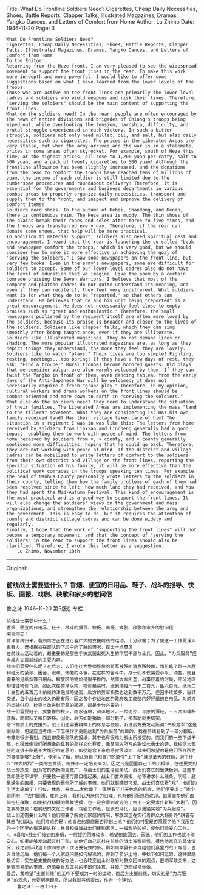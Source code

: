 Title: What Do Frontline Soldiers Need? Cigarettes, Cheap Daily Necessities, Shoes, Battle Reports, Clapper Talks, Illustrated Magazines, Dramas, Yangko Dances, and Letters of Comfort from Home
Author: Lu Zhimo
Date: 1946-11-20
Page: 3

    What Do Frontline Soldiers Need?
    Cigarettes, Cheap Daily Necessities, Shoes, Battle Reports, Clapper Talks, Illustrated Magazines, Dramas, Yangko Dances, and Letters of Comfort from Home
    To the Editor:
    Returning from the Heze front, I am very pleased to see the widespread movement to support the front lines in the rear. To make this work more in-depth and more powerful, I would like to offer some suggestions based on what I have learned from the lower levels of the troops:
    Those who are active on the front lines are primarily the lower-level cadres and soldiers who wield weapons and risk their lives. Therefore, "serving the soldiers" should be the main content of supporting the front lines.
    What do the soldiers need? In the rear, people are often encouraged by the news of entire divisions and brigades of Chiang's troops being wiped out, while overlooking the tension, hardship, difficulty, and brutal struggle experienced in each victory. In such a bitter struggle, soldiers not only need millet, oil, and salt, but also daily necessities such as cigarettes. The prices in the Liberated Areas are very stable, but when the army arrives and the war is in a stalemate, prices in some areas often skyrocket. For example, south of Heze this time, at the highest prices, oil rose to 1,200 yuan per catty, salt to 600 yuan, and a pack of twenty cigarettes to 500 yuan! Although the frontline allowance has been slightly increased, and the donations from the rear to comfort the troops have reached tens of millions of yuan, the income of each soldier is still limited due to the cumbersome procedures and roundabout delivery! Therefore, it is essential for the governments and business departments in various combat areas to properly organize daily necessities, transport and supply them to the front, and inspect and improve the delivery of comfort items!
    Soldiers need shoes. In the autumn of Hebei, Shandong, and Henan, there is continuous rain. The Heze area is muddy. The thin shoes of the plains break their ropes and soles after three to five times, and the troops are transferred every day. Therefore, if the rear can donate some shoes, that help will be more practical.
    In addition to material support, soldiers also need spiritual rest and encouragement. I heard that the rear is launching the so-called "book and newspaper comfort the troops," which is very good, but we should consider how to make it more effective in achieving the goal of "serving the soldiers." I saw some newspapers on the front line, but very few books. Even in the army's newspapers, some are difficult for soldiers to accept. Some of our lower-level cadres also do not have the level of education that we imagine. Like the poem by a certain comrade praising the Seven Warriors, I believe that most of the company and platoon cadres do not quite understand its meaning, and even if they can recite it, they feel very indifferent. What soldiers want is for what they do to be "reported," so that others can understand. He believes that he and his unit being "reported" is a great encouragement. He does not necessarily feel close to empty praises such as "great and enthusiastic." Therefore, the small newspapers published by the regiment itself are often more loved by the soldiers, because its praise is broader and closer to the lives of the soldiers. Soldiers like clapper talks, which they can sing smoothly after being taught once, even if they are illiterate. Soldiers like illustrated magazines. They do not demand lines or shading. The more popular illustrated magazines are, as long as they depict things they understand, the more they feel they are lovely. Soldiers like to watch "plays." Their lives are too simple! Fighting, resting, meetings...too boring! If they have a few days of rest, they ask: "Find a troupe!" Rural troupes become honored guests. Old plays that we consider vulgar are also warmly welcomed by them. If they can twist the Yangko in front of them, even dancing tableau from the early days of the Anti-Japanese War will be welcomed; it does not necessarily require a fresh "grand play." Therefore, in my opinion, cultural workers and drama workers on the front lines should be combat-oriented and more down-to-earth in "serving the soldiers."
    What else do the soldiers need? They need to understand the situation of their families. The Liberated Areas are implementing the mass "land to the tillers" movement. What they are considering is: Has his own family received land? Has their village taken care of him? The situation in a regiment I was in was like this: The letters from home received by soldiers from Linxian and Lincheng generally had a good impact, enabling them to work with peace of mind. The letters from home received by soldiers from ×, × county, and × county generally mentioned more difficulties, hoping that he could go back. Therefore, they are not working with peace of mind. If the district and village cadres can be mobilized to write letters of comfort to the soldiers from their own district and village on the front lines, reporting the specific situation of his family, it will be more effective than the political work comrades in the troops speaking ten times. For example, the head of Nanhua County personally wrote letters to the soldiers in their county, telling them how the family problems of each of them had been resolved since he left, how much land they had received, and how they had spent the Mid-Autumn Festival. This kind of encouragement is the most practical and is a good way to support the front lines. It will also change the soldiers' views on the government and mass organizations, and strengthen the relationship between the army and the government. This is easy to do, but it requires the attention of county and district village cadres and can be done widely and regularly.
    Finally, I hope that the work of "supporting the front lines" will not become a temporary movement, and that the concept of "serving the soldiers" in the rear to support the front lines should also be clarified. Therefore, I wrote this letter as a suggestion.
        Lu Zhimo, November 10th



<hr /> 

Original: 


### 前线战士需要些什么？  香烟、便宜的日用品、鞋子、战斗的报导、快板、画报、戏剧、秧歌和家乡的慰问信
鲁之沫
1946-11-20
第3版()
专栏：

    前线战士需要些什么？
    香烟、便宜的日用品、鞋子、战斗的报导、快板、画报、戏剧、秧歌和家乡的慰问信
    编辑同志：
    荷泽前线归来，看到后方正在进行着广大的支援前线的运动，十分欣愉；为了使这一工作更深入更有力，谨根据我在部队的下层中所了解的情况，提出一点意见：
    在前线上活动着的，最重要的是那些手执武器出死入生的下层干部与士兵。因此，“为兵服务”应当成为支援前线的主要内容。
    战士们需要什么呢？在后方，人们往往为整师整旅的蒋军被歼的消息所鼓舞，而忽略了每一次胜利经历的紧张、困苦、艰难、惨酷的斗争。在这样的苦斗中，战士们不仅需要小米、油盐，而且需要的是纸烟等日用品，解放区的物价是很平稳的，然而大军所至，战事胶着的时候，部分地区却往往物价飞涨。如此次在荷泽以南，物价最高时，涨到油每斤一千二百元，盐六百元，纸烟二十支包的五百元！前线的津贴虽略提高，后方的劳军捐款也达到数千万元，但因手续繁多，辗转交递，每个战士的收入仍是有限！因之各个作战地区的政府及工商部门好好组织日用品，对前方的运输供应，检查与改进慰劳品的转递，都是十分必要的！
    战士们需要鞋子，冀鲁豫的秋天，雨水连绵，荷泽地区，一片泥泞，平原的薄鞋，三五次即绳断底解，而部队又每日转移。因此，后方如能捐助一部分鞋子，那帮助就更切实。
    除下物质上的支援外，战士们还需要精神上的休息与鼓励，听说后方要发动所谓“书报劳军”这是很好的，但是应当考虑一下怎样作才更能达到“为兵服务”的目的。我在前线看到了一部分报纸，书籍则很少看到。而且即使是部队的报纸，其中也有很难为战士所接受的。而我们的一些下级干部，也很难像我们所想像的具有的那样文化程度，像某同志所写的歌讼七勇士的诗，我相信大部分的连排干部是不大懂它的意思的，即使能念下来也感觉很淡泊，战士们希望的是他们所作所为的事情能够“上报”，使别人了解，他认为自己和自己的单位“上了报”就是莫大的鼓励，对于什么“伟大热烈”一类的空赞扬，倒并不一定感到亲切。因之凡是团里自己出的小报纸，往往更受到战士的热爱，因为它的表扬而更宽广，与战士们的生活更亲切。战士们喜欢的是快板调，这些东西即使他不识字，只要教一遍便可顺口唱起来。战士们喜欢画报，他不讲求什么线条、明暗，越是通俗的画报，只要表现的是他所了解的事情，他们就越感觉可爱。战士们喜欢看“戏”，他们的生活太简单了！打仗、休息、开会……太枯燥了！偶然有了几天休息的机会，他们便要求：“找个剧团吧！”农村剧团，成为上宾，我们认为厌俗的旧戏，也为他们所热烈欢迎，如果能在他们面前扭扭秧歌，即使抗战初期的跳舞活报，也一定会得到欢迎的；倒不一定要求什新鲜“大剧”。因之我的意见：在前线的文化工作者，戏剧工作者，应该战斗化，应该更踏实地“为兵服务”。
    战士们还需要什么呢？他们需要了解他们家庭的情况，解放区正在实行着群众大翻身的“耕者有其田”的运动，他们考虑的是：他自己的家庭是否得到土地？他们的村里是否照顾了他？我所在的一个团里的情况是这样：林县和临城战士们接到家信，一般影响较好，使他们能安心工作。×、×县和×战士们接到的家信，一般提的困难较多，希望他能回去。因此，他们的工作也就不够安心。如果能够发动起区村干部，向他们自己区村在前线的战士写慰问信，报告他家庭的具体情况，较之部队政治工作同志讲十次话要有效的多。例如南华县长亲自给他们县里的战士写信，告诉自他走后，他们每一个人家庭问题如何解决的，得到了多少土地，中秋节如何过的，这种鼓励最切实，实在是支援前线的好办法，也会转变战士对政府对群众团体的观点，密切军政关系，这是轻而易举的事情，但须要县及区村的干部们注意，并能广泛而经常地做。
    最后，我希望“支援前线”的工作不要成为一时的运动，而后方支援前线，切实的是“为兵服务”的观念，也要明确起来。所以我就写信提出，作为一个建议。
        鲁之沫十一月十日于
